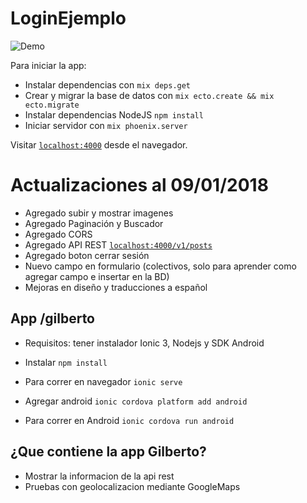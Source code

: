 # LoginEjemplo 

![Demo](https://i.imgur.com/Kmhr4tF.png)

Para iniciar la app:

  * Instalar dependencias con `mix deps.get`
  * Crear y migrar la base de datos con `mix ecto.create && mix ecto.migrate`
  * Instalar dependencias NodeJS `npm install`
  * Iniciar servidor con `mix phoenix.server`

Visitar [`localhost:4000`](http://localhost:4000) desde el navegador.

# Actualizaciones al 09/01/2018

* Agregado subir y mostrar imagenes
* Agregado Paginación y Buscador
* Agregado CORS
* Agregado API REST [`localhost:4000/v1/posts`](http://localhost:4000/v1/posts)
* Agregado boton cerrar sesión
* Nuevo campo en formulario (colectivos, solo para aprender como agregar campo e insertar en la BD)
* Mejoras en diseño y traducciones a español

## App /gilberto

  * Requisitos: tener instalador Ionic 3, Nodejs y SDK Android

  * Instalar `npm install`
  * Para correr en navegador `ionic serve`
  * Agregar android `ionic cordova platform add android`
  * Para correr en Android `ionic cordova run android`

## ¿Que contiene la app Gilberto?

  * Mostrar la informacion de la api rest
  * Pruebas con geolocalizacion mediante GoogleMaps
 
